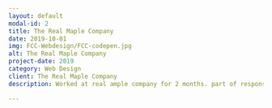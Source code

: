 ```yaml
---
layout: default
modal-id: 2
title: The Real Maple Company
date: 2019-10-01
img: FCC-Webdesign/FCC-codepen.jpg
alt: The Real Maple Company
project-date: 2019
category: Web Design
client: The Real Maple Company
description: Worked at real ample company for 2 months. part of responsibilities doing website maintance using squarespace...

---
```

